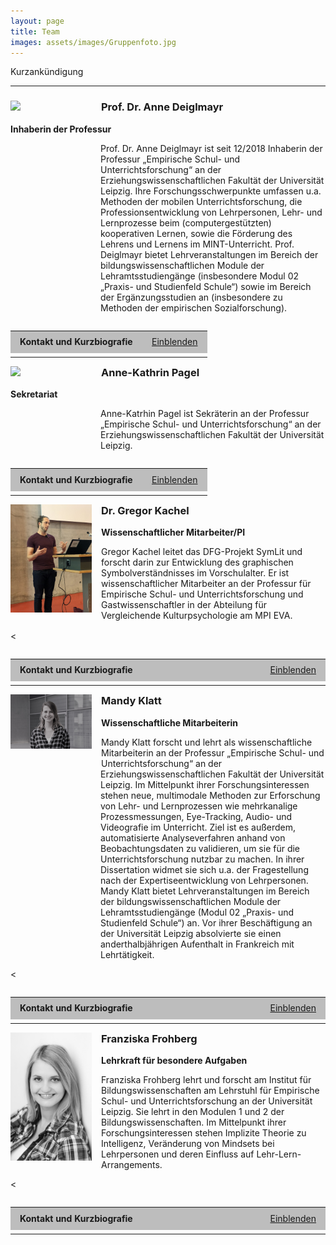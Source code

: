 ```yaml
---
layout: page
title: Team
images: assets/images/Gruppenfoto.jpg
---
```

<p>Kurzankündigung</p>

***
<!--Deiglmayr-->
<h3><img width="130" style="float: left; margin: 0px 15px 15px 0px;" src="assets/images/Deiglmayr.jpg" hight="195" />Prof. Dr. Anne Deiglmayr</h3>
<p><b>Inhaberin der Professur</b></p>
<p style="padding-left: 144px;">Prof. Dr. Anne Deiglmayr ist seit 12/2018 Inhaberin der Professur &bdquo;Empirische Schul- und Unterrichtsforschung&ldquo; an der Erziehungswissenschaftlichen Fakult&auml;t der Universit&auml;t Leipzig. Ihre Forschungsschwerpunkte umfassen u.a. Methoden der mobilen Unterrichtsforschung, die Professionsentwicklung von Lehrpersonen, Lehr- und Lernprozesse beim (computergest&uuml;tzten) kooperativen Lernen, sowie die F&ouml;rderung des Lehrens und Lernens im MINT-Unterricht. Prof. Deiglmayr bietet Lehrveranstaltungen im Bereich der bildungswissenschaftlichen Module der Lehramtsstudieng&auml;nge (insbesondere Modul 02 &bdquo;Praxis- und Studienfeld Schule&ldquo;) sowie im Bereich der Erg&auml;nzungsstudien an (insbesondere zu Methoden der empirischen Sozialforschung).<br style="clear: both;" />

<script type="text/javascript">
//<![CDATA[
function swap(openlink,closelink, linkid, dataid)
{
if( document.getElementById(dataid).style.display == 'none')
{
document.getElementById(dataid).style.display='inline';
document.getElementById(linkid).firstChild.nodeValue=closelink;
} else
{
document.getElementById(dataid).style.display='none';
document.getElementById(linkid).firstChild.nodeValue=openlink;
}
}
//]]>
</script>
<table class="tab24" align="left" border="0" cellspacing="0" cellpadding="0" width="100%">
<tr bgcolor="#BDBDBD">
<td width="0%" height="30" style="padding-right: 15px; padding-left: 15px;"><b>Kontakt und Kurzbiografie</b></td>
<td align="right" width="33%" style="padding-left:15px; padding-right:15px;">
<a href="#swap" onclick="javascript:swap('Einblenden','Ausblenden', 'swaplink', 'hideme')" id="swaplink" onfocus="this.blur()" name="swaplink">Einblenden</a>
</td>
</tr>
<tr style="text-align: justify; font-size: 16px; font-weight: normal; background-color: 245,245,245;">
<td colspan="3" style="padding-right: 15px; padding-left: 15px;">
<div id="hideme" style="display: none;"><br />
<div align="left">

  <p><strong>Telefon:</strong> +49 (0) 341 97-31571<br /> <strong>E-Mail:</strong> <a href="mailto:anne.deiglmayr@uni-leipzig.de">anne.deiglmayr@uni-leipzig.de</a><br /> <strong>Raum:</strong> 008<br /> <strong>Sprechzeit:</strong> Mittwoch 11:00-12:00 Uhr</p>

  <p><b>Kurzbiografie</b><br>
      <div class="table-wrapper">
        <table>
          <tbody>
            <tr>
              <td>seit 2018</td>
              <td>Professorin für Empirische Schul- und Unterrichtsforschung an der Erziehungswissenschaftlichen Fakultät der Universität Leipzig</td>
            </tr>
            <tr>
              <td>2013 - 2018</td>
              <td>Oberassistentin am Lehrstuhl für Lehr- und Lernforschung, ETH Zürich</td>
            </tr>
            <tr>
              <td>2012 - 2013</td>
              <td>Postdoc am Lehrstuhl für Lehr- und Lernforschung, ETH Zürich: Marie-Heim-Vögtlin-Stipendium des Schweizer Nationalfonds</td>
            </tr>
            <tr>
              <td>2011 - 2012</td>
              <td>Dozentin mit Forschungsauftrag am Institut für Medien und Schule der Pädagogischen Hochschule Zentralschweiz</td>
            </tr>
            <tr>
              <td>2008 - 2010</td>
              <td>Wissenschaftliche Mitarbeiterin in der Abteilung Allgemeine Psychologie der Albert-Ludwigs-Universität Freiburg</td>
            </tr>
            <tr>
              <td>2009</td>
              <td>Promotion (Dr. phil.), Albert-Ludwigs-Universität Freiburg; ausgezeichnet mit dem Eugen-Fink-Nachwuchsförderpreis (2011)</td>
            </tr>
            <tr>
              <td>2005 - 2008</td>
              <td>Stipendiatin im Virtuellen Graduiertenkolleg „Wissenserwerb und Wissensaustausch mit neuen Medien” (DFG)</td>
            </tr>
            <tr>
              <td>2005</td>
              <td>Diplom (Dipl.-Psych.), Albert-Ludwigs-Universität Freiburg</td>
            </tr>
            <tr>
              <td>2002 - 2003</td>
              <td>Studium am Department of Psychology der University of Michigan, Ann Arbor</td>
            </tr>
            <tr>
              <td>1999 - 2005</td>
              <td>Studium der Psychologie, Albert-Ludwigs-Universität Freiburg</td>
            </tr>
          </tbody>
        </table>
      </div>

</div>
</td>
</tr>
</table>

<!--Pagel-->

<h3><img style="float: left; margin: 0px 15px 15px 0px;" src="assets/images/Pagel.jpg" width="130" hight="195"/>Anne-Kathrin Pagel</h3>
<p><b>Sekretariat</b><br>
<p style="padding-left: 144px;">Anne-Katrhin Pagel ist Sekräterin an der Professur „Empirische Schul- und Unterrichtsforschung“ an der Erziehungswissenschaftlichen Fakultät der Universität Leipzig.<br style="clear: both;"/>

<script type="text/javascript">
//<![CDATA[
function swap(openlink,closelink, linkid, dataid)
{
if( document.getElementById(dataid).style.display == 'none')
{
document.getElementById(dataid).style.display='inline';
document.getElementById(linkid).firstChild.nodeValue=closelink;
} else
{
document.getElementById(dataid).style.display='none';
document.getElementById(linkid).firstChild.nodeValue=openlink;
}
}
//]]>
</script>
<table class="tab24" align="left" border="0" cellspacing="0" cellpadding="0" width="100%">
<tr bgcolor="#BDBDBD">
<td width="0%" height="30" style="padding-right: 15px; padding-left: 15px;"><b>Kontakt und Kurzbiografie</b></td>
<td align="right" width="33%" style="padding-left:15px; padding-right:15px;">
<a href="#swap" onclick="javascript:swap('Einblenden','Ausblenden', 'swaplink1', 'hideme1')" id="swaplink1" onfocus="this.blur()" name="swaplink1">Einblenden</a>
</td>
</tr>
<tr style="text-align: justify; font-size: 16px; font-weight: normal; background-color: 245,245,245;">
<td colspan="3" style="padding-right: 15px; padding-left: 15px;">
<div id="hideme1" style="display: none;"><br />
<div align="left">

  <p><b>Telefon:</b> +49 (0) 341 97-31570<br>
  <b>E-Mail:</b> <a href="mailto:empschul@uni-leipzig.de">empschul@uni-leipzig.de</a><br>
  <b>Raum:</b> 009<br>
  <b>Sprechzeit:</b> Mittwoch 09:00-12:00 Uhr</p>

  <p><b>Kurzbiografie</b></p>
  <div class="table-wrapper">
        <table>
          <tbody>
            <tr>
              <td>seit 2019</td>
              <td>Sekretärin an der Professur für Empirische Schul- und Unterrichtsforschung</td>
            </tr>
            <tr>
              <td>2006 - 2019</td>
              <td>verschiedene Beschäftigungen an der TU Dresden und Universität Leipzig</td>
            </tr>
            <tr>
              <td>2003 - 2006</td>
              <td>Ausbildung zur Fremdsprachensekretärin</td>
            </tr>
          </tbody>
        </table>
      </div>
    </p>

</div>
</td>
</tr>
</table>

<!--Kachel-->

<h3><img style="float: left; margin: 0px 15px 15px 0px;" src="assets/images/Kachel.jpg" width="130" hight="195"/>Dr. Gregor Kachel</h3>
<p><b>Wissenschaftlicher Mitarbeiter/PI</b><br>
<p style="padding-left: 144px;">Gregor Kachel leitet das DFG-Projekt SymLit und forscht darin zur Entwicklung des graphischen Symbolverständnisses im Vorschulalter. Er ist wissenschaftlicher Mitarbeiter an der Professur für Empirische Schul- und Unterrichtsforschung und Gastwissenschaftler in der Abteilung für Vergleichende Kulturpsychologie am MPI EVA.<br style="clear: both;"/>

<<script type="text/javascript">
//<![CDATA[
function swap(openlink,closelink, linkid, dataid)
{
if( document.getElementById(dataid).style.display == 'none')
{
document.getElementById(dataid).style.display='inline';
document.getElementById(linkid).firstChild.nodeValue=closelink;
} else
{
document.getElementById(dataid).style.display='none';
document.getElementById(linkid).firstChild.nodeValue=openlink;
}
}
//]]>
</script>
</p>
<table width="100%" align="left" class="tab24" border="0" cellspacing="0" cellpadding="0">
<tbody>
<tr bgcolor="#bdbdbd">
<td width="0%" height="30" style="width: 100%; padding-right: 15px; padding-left: 15px;"><strong>Kontakt und Kurzbiografie</strong></td>
<td width="33%" align="right" style="width: 33%; padding-right: 15px; padding-left: 15px;"><a name="swaplink2" id="swaplink2" onclick="javascript:swap('Einblenden','Ausblenden', 'swaplink2', 'hideme2')" onfocus="this.blur()" href="#swap">Einblenden</a></td>
</tr>
<tr style="text-align: justify; font-size: 16px; font-weight: normal; background-color: 245,245,245;">
<td style="width: 52.1%; padding-right: 15px; padding-left: 15px;" colspan="3">
<div id="hideme2" style="display: none;"><br />
<div align="left">

  <p><b>Telefon:</b> +49 (0) 341 97-31573<br>
  <b>E-Mail:</b> <a href="mailto:gregor.kachel@uni-leipzig.de">gregor.kachel@uni-leipzig.de</a><br>
  <b>Raum:</b> 005<br>
  <b>Webseite:</b> <a href="https://gregorkachel.github.io">https://gregorkachel.github.io</a></p>

  <p><b>Kurzbiografie</b></p>
  In Bearbeitung
</div>
</td>
</tr>
</table>

<!--Klatt-->

<h3><img style="float: left; margin: 0px 15px 15px 0px;" src="assets/images/Klatt.jpg" width="130" hight="195"/>Mandy Klatt</h3>
<p><b>Wissenschaftliche Mitarbeiterin</b><br>
<p style="padding-left: 144px;">Mandy Klatt forscht und lehrt als wissenschaftliche Mitarbeiterin an der Professur „Empirische Schul- und Unterrichtsforschung“ an der Erziehungswissenschaftlichen Fakultät der Universität Leipzig. 
Im Mittelpunkt ihrer Forschungsinteressen stehen neue, multimodale Methoden zur Erforschung von Lehr- und Lernprozessen wie mehrkanalige Prozessmessungen, Eye-Tracking, Audio- und Videografie im Unterricht. Ziel ist es außerdem, automatisierte Analyseverfahren anhand von Beobachtungsdaten zu validieren, um sie für die Unterrichtsforschung nutzbar zu machen. In ihrer Dissertation widmet sie sich u.a. der Fragestellung nach der Expertiseentwicklung von Lehrpersonen.
Mandy Klatt bietet Lehrveranstaltungen im Bereich der bildungswissenschaftlichen Module der Lehramtsstudiengänge (Modul 02 „Praxis- und Studienfeld Schule“) an. 
Vor ihrer Beschäftigung an der Universität Leipzig absolvierte sie einen anderthalbjährigen Aufenthalt in Frankreich mit Lehrtätigkeit.
<br style="clear: both;"/>

<<script type="text/javascript">
//<![CDATA[
function swap(openlink,closelink, linkid, dataid)
{
if( document.getElementById(dataid).style.display == 'none')
{
document.getElementById(dataid).style.display='inline';
document.getElementById(linkid).firstChild.nodeValue=closelink;
} else
{
document.getElementById(dataid).style.display='none';
document.getElementById(linkid).firstChild.nodeValue=openlink;
}
}
//]]>
</script>
</p>
<table width="100%" align="left" class="tab24" border="0" cellspacing="0" cellpadding="0">
<tbody>
<tr bgcolor="#bdbdbd">
<td width="0%" height="30" style="width: 100%; padding-right: 15px; padding-left: 15px;"><strong>Kontakt und Kurzbiografie</strong></td>
<td width="33%" align="right" style="width: 33%; padding-right: 15px; padding-left: 15px;"><a name="swaplink3" id="swaplink3" onclick="javascript:swap('Einblenden','Ausblenden', 'swaplink3', 'hideme3')" onfocus="this.blur()" href="#swap">Einblenden</a></td>
</tr>
<tr style="text-align: justify; font-size: 16px; font-weight: normal; background-color: 245,245,245;">
<td style="width: 52.1%; padding-right: 15px; padding-left: 15px;" colspan="3">
<div id="hideme3" style="display: none;"><br />
<div align="left">

  <p></b>Telefon:</b> +49 (0) 341 97-31572<br>
  <b>E-Mail:</b> <a href="mailto:mandy.klatt@uni-leipz.de">mandy.klatt@uni-leipzig.de</a><br>
  <b>Raum:</b> 010<br>
  <b>Sprechzeit:</b> Mittwoch 11:00-12:00 Uhr</p>
  
  <p><b>Kurzbiografie</b></p>
 <div class="table-wrapper">
        <table>
          <tbody>
            <tr>
              <td>seit 10/2019</td>
              <td>Wissenschaftliche Mitarbeiterin an der Universität Leipzig, Erziehungswissenschaftliche Fakultät, Professur für Empirische Schul- und Unterrichtsforschung</td>
            </tr>
            <tr>
              <td>05/2019 - 09/2019</td>
              <td>Übersetzungs- und Dolmetschertätigkeit in Frankreich</td>
            </tr>
            <tr>
              <td>04/2018 - 04/2019</td>
              <td>Lehrtätigkeit für Deutsch als Fremdsprache in Frankreich, Sekundarstufe I + II</td>
            </tr>
            <tr>
              <td>05/2017 - 10/2017</td>
              <td>Lehrtätigkeit für Deutsch als Zweitsprache, Flüchtlingsrat Leipzig e.V.</td>
            </tr>
            <tr>
              <td>10/2011 - 03/2018</td>
              <td>Studium Deutsch und Französisch für Höheres Lehramt an Gymnasien an der Universität Leipzig/ 1. Staatsexamen</td>
            </tr>
          </tbody>
        </table>
      </div>
</div>
</td>
</tr>
</table>

<!--Frohberg-->

<h3><img style="float: left; margin: 0px 15px 15px 0px;" src="assets/images/Frohberg.jpg" width="130" hight="195"/>Franziska Frohberg</h3>
<p><b>Lehrkraft für besondere Aufgaben</b><br>
<p style="padding-left: 144px;">Franziska Frohberg lehrt und forscht am Institut für Bildungswissenschaften am Lehrstuhl für Empirische Schul- und Unterrichtsforschung an der Universität Leipzig. Sie lehrt in den Modulen 1 und 2 der Bildungswissenschaften. Im Mittelpunkt ihrer Forschungsinteressen stehen Implizite Theorie zu Intelligenz, Veränderung von Mindsets bei Lehrpersonen und deren Einfluss auf Lehr-Lern-Arrangements. 
<br style="clear: both;"/>

<<script type="text/javascript">
//<![CDATA[
function swap(openlink,closelink, linkid, dataid)
{
if( document.getElementById(dataid).style.display == 'none')
{
document.getElementById(dataid).style.display='inline';
document.getElementById(linkid).firstChild.nodeValue=closelink;
} else
{
document.getElementById(dataid).style.display='none';
document.getElementById(linkid).firstChild.nodeValue=openlink;
}
}
//]]>
</script>
</p>
<table width="100%" align="left" class="tab24" border="0" cellspacing="0" cellpadding="0">
<tbody>
<tr bgcolor="#bdbdbd">
<td width="0%" height="30" style="width: 100%; padding-right: 15px; padding-left: 15px;"><strong>Kontakt und Kurzbiografie</strong></td>
<td width="33%" align="right" style="width: 33%; padding-right: 15px; padding-left: 15px;"><a name="swaplink4" id="swaplink4" onclick="javascript:swap('Einblenden','Ausblenden', 'swaplink4', 'hideme4')" onfocus="this.blur()" href="#swap">Einblenden</a></td>
</tr>
<tr style="text-align: justify; font-size: 16px; font-weight: normal; background-color: 245,245,245;">
<td style="width: 52.1%; padding-right: 15px; padding-left: 15px;" colspan="3">
<div id="hideme4" style="display: none;"><br />
<div align="left">

  <p></b>Telefon:</b> ++49 (0) 341 97-31572<br>
  <b>E-Mail:</b> <a href="mailto:franziska.frohberg@uni-leipzig.de">franziska.frohberg@uni-leipzig.de</a><br>
  <b>Raum:</b> 010<br>
  <b>Sprechzeit:</b> Dienstag 09:00-10:00 Uhr (Anmeldung per E-Mail)</p>
  
  <p><b>Kurzbiografie</b></p>
 <div class="table-wrapper">
        <table>
          <tbody>
            <tr>
              <td>seit 08/2019</td>
              <td>Lehrkraft für besondere Aufgaben im Arbeitsbereich Allgemeine Didaktik</td>
            </tr>
            <tr>
              <td>seit 02/2019</td>
              <td>Lehrkraft für besondere Aufgaben im Arbeitsbereich Empirische Schul- und Unterrichtsforschung</td>
            </tr>
            <tr>
              <td>2015 - 2018</td>
              <td>Master Begabungsforschung und Kompetenzentwicklung, Universität Leipzig</td>
            </tr>
            <tr>
              <td>2014 - 2015</td>
              <td>Integrationspädagogin an der Montessorischule Huckepack Dresden e.V. </td>
            </tr>
            <tr>
              <td>2011 - 2015 </td>
              <td>Bachelor Pädagogik mit Nebenfach Psychologie, Technische Universität Chemnitz</td>
            </tr>
          </tbody>
        </table>
      </div>
</div>
</td>
</tr>
</table>

